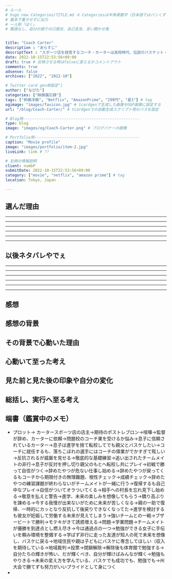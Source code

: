 ```yaml
---
# ルール
# hugo new Categories/TITLE.md ※ Categoriesは半角英数字（日本語ではパンくずリストが機能しない
# 基本下書きせずに出力
# 一人称「ぼく」
# 敬語なし、自分の頭での口頭文、自己言及、言い聞かせ風


title: "Coach Carter"
description : "あらすじ"
descriptText : "スポーツ店を経営するコーチ・カーターは高校時代、伝説のバスケット・ボール選手だった。ある日、カーターは母校のコーチとなる。しかし、そのチームは負けてばかりで生活態度もよくない、最悪のチームだった。"
date: 2022-10-15T22:53:56+09:00
draft: true # 反映させる時はfalseに変えるかコメントアウト
comments: true
adsense: false
archives: ["2022", "2022-10"]

# Twitter card gen用設定"]
author: ["なぴた"]
categories: ["映画備忘録"]
tags: ["邦画洋画", "Netflix", "AmazonPrime", "299円", "星1"] # tag
ogimage: "images/favicon.jpg" # tcardgenで生成した画像をOGP画像に設定する
url: "/blog/Coach-Carter/" # tcardgenでの自動生成スクリプト用のパスを設定

# Blog用---------------------------------------------------
type: blog
image: "images/og/Coach-Carter.png" # ブログバナーの画像

# Portfolio用----------------------------------------------
caption: "Movie profile"
image: "images/portfolio/item-2.jpg"
liveLink: link # ??

# 右側の情報説明
client: numbP
submitDate: 2022-10-15T22:53:56+09:00
category: ["movie", "netflix", "amazon prime"] # tag
location: Tokyo, Japan

---
```


## 選んだ理由



-------------------------
-------------------------
-------------------------
-------------------------
-------------------------
-------------------------
## 以後ネタバレやでぇ
-------------------------
-------------------------
-------------------------
-------------------------
-------------------------
-------------------------

## 感想



## 感想の背景



## その背景で心動いた理由



## 心動いて至った考え



## 見た前と見た後の印象や自分の変化



## 総括し、実行へ至る考え


## 端書（鑑賞中のメモ）
- プロット→ カータースポーツ店の店主→期待のポストレブロン→喧嘩→監督が辞め、カーターに依頼→問題校のコーチ業を受けるか悩み→息子に信頼されているカーター→息子は進学を捨て転校してでも親父とバスケしたい→コーチに就任するも、落ちこぼれの選手にはコーチの偉業がでかすぎて眩しい→反抗されるが威厳を見せる→徹底的な基礎練習→追い出されたチームメイトの非行→息子が反対を押し切り親父のもとへ転校し共にプレイ→初戦で勝って自信がつく→辞めたやつが危ない仕事し始める→辞めたやつが戻ってくるもコーチから期限付きの無理難題、根性チェック→成績チェック→辞めたやつの練習課題が終わらないがチームメイトが一緒に行う→復帰するも自己中なプレイ→自信がついてオラついてくる→相手への村長を忘れ見下し始める→敬意を払えと警告→進学、未来の楽しみを想像してもらう→驕り高ぶりを諫める→今する我慢が出来ないがために未来が苦しくなる→親の一助で復帰、一時的にカッとなり反抗して後戻りできなくなってた→進学を検討するも彼女が妊娠して労働する未来が見えてしまう→強いチームとの一戦→ブザービートで勝利→モテキがきて誘惑増える→問題→学業問題→チームメイトが優勝を到達点とし燃え尽き→今は通過点の一つ→勉強ができる女子に手伝いを頼み環境を整備する→学ばず非行に走った友達が知人の死で未来を想像し、バスケに戻る→地域住民や親は子どもにバスケに専念してほしい（収入を期待している→地域裁判→投票→閉鎖解除→解除後も体育館で勉強する→自分たちの輝きが怖い、だが輝くべき、自分が輝けばみんなが輝く→勉強もやりきる→未来の変え方を学んでいる、バスケでも成功でも、勉強でも→州大会で勝てずも努力がいいプライドとして身につく
- 